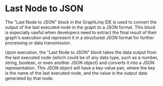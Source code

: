 # Last Node to JSON

The "Last Node to JSON" block in the GraphLinq IDE is used to convert the output of the last executed node in the graph to a JSON format. This block is especially useful when developers need to extract the final result of their graph's execution and represent it in a structured JSON format for further processing or data transmission.

Upon execution, the "Last Node to JSON" block takes the data output from the last executed node (which could be of any data type, such as a number, string, boolean, or even another JSON object) and converts it into a JSON representation. This JSON object will have a key-value pair, where the key is the name of the last executed node, and the value is the output data generated by that node.
